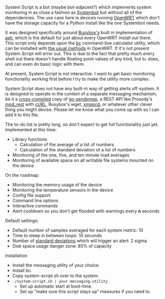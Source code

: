 System Script is a bot (maybe bot-adjacent?) which implements system monitoring in as close a fashion as [Systembot](/system_bot) but without all of the dependencies.  The use case here is devices running [OpenWRT](https://openwrt.org/) which don't have the storage capacity for a Python install like the one Systembot needs.

It was designed specifically around [Busybox's](https://busybox.net/about.html) built in implementation of [ash](https://linux.die.net/man/1/ash), which is the default for just about every OpenWRT install out there.  This script only depends upon the [bc](https://www.gnu.org/software/bc/manual/html_mono/bc.html) command-line calculator utility, which can be installed with [the usual methods](https://openwrt.org/packages/start) in OpenWRT.  If it's not present System Script will error out.  This is due to the fact that pretty much every shell out there doesn't handle floating point values of any kind, but `bc` does, and can even do basic logic with them.

At present, System Script is not interactive.  I want to get basic monitoring functionality working first before I try to make the utility more complex.

System Script does not have any built-in way of getting alerts off-system.  It is designed to operate in the context of a separate messaging mechanism, be it a [cross-compiled](https://drwho.virtadpt.net/archive/2021-03-01/cross-compiling-go-sendxmpp/) copy of [go-sendxmpp](https://salsa.debian.org/mdosch/go-sendxmpp), a REST API like Prosody's [mod_rest](https://modules.prosody.im/mod_rest.html) with [cURL](https://curl.se/), Busybox's wget, [xmppcd](https://github.com/stanson-ch/xmppcd), or whatever other clever thing you might devise.  Please let me know what you come up with so I can add it to this file.

The to-do list is pretty long, so don't expect to get full functionality just yet.  Implemented at this time:

* Library functions
    * Calculation of the average of a list of numbers
    * Calculation of the standard deviation of a list of numbers
* Monitoring of the one, five, and ten minute load averages
* Monitoring of available space on all writable file systems mounted on the device

On the roadmap:

* Monitoring the memory usage of the device
* Monitoring the temperature sensors in the device
* Config file support
* Command line options
* Interactive commands
* Alert cooldown so you don't get flooded with warnings every __n__ seconds

Default settings:

* Default number of samples averaged for each system metric: 10
* Time to sleep in between loops: 10 seconds
* Number of [standard deviations](https://www.mathsisfun.com/data/standard-deviation.html) which will trigger an alert: 2 sigma
* Disk space usage danger zone: 85% of capacity

Installation

* Install the messaging utility of your choice.
* Install bc.
* Copy system-script.sh over to the system.
* `./system-script.sh | your-messaging-utility`
    * Set up automatic start at boot-time.
    * Set up "make sure this script stays up" measures if you need to.

